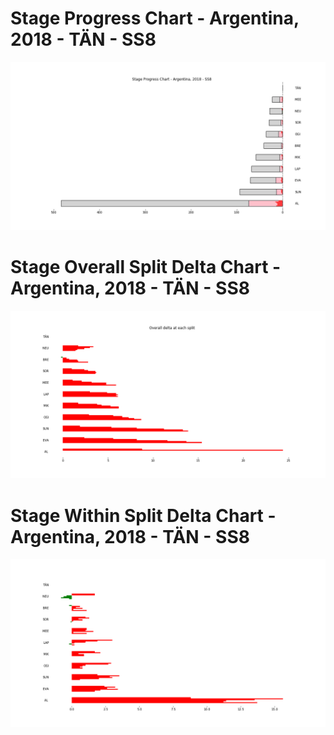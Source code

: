 # Stage Progress Chart - Argentina, 2018 - TÄN - SS8

![](images/stage_report_8_TAN.png)
# Stage Overall Split Delta Chart - Argentina, 2018 - TÄN - SS8

![](images/stage_report_split_delta_8_TAN.png)
# Stage Within Split Delta Chart - Argentina, 2018 - TÄN - SS8

![](images/stage_report_individual_split_delta_8_TAN.png)
